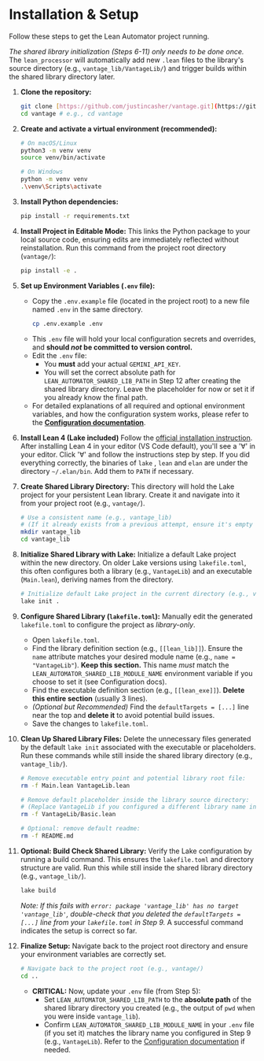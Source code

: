 # Installation & Setup

Follow these steps to get the Lean Automator project running.

*The shared library initialization (Steps 6-11) only needs to be done once.* The `lean_processor` will automatically add new `.lean` files to the library's source directory (e.g., `vantage_lib/VantageLib/`) and trigger builds within the shared library directory later.

1.  **Clone the repository:**
    ```bash
    git clone [https://github.com/justincasher/vantage.git](https://github.com/justincasher/vantage.git)
    cd vantage # e.g., cd vantage
    ```

2.  **Create and activate a virtual environment (recommended):**
    ```bash
    # On macOS/Linux
    python3 -m venv venv
    source venv/bin/activate

    # On Windows
    python -m venv venv
    .\venv\Scripts\activate
    ```

3.  **Install Python dependencies:**
    ```bash
    pip install -r requirements.txt
    ```

4.  **Install Project in Editable Mode:** This links the Python package to your local source code, ensuring edits are immediately reflected without reinstallation. Run this command from the project root directory (`vantage/`):
    ```bash
    pip install -e .
    ```

5.  **Set up Environment Variables (`.env` file):**
    * Copy the `.env.example` file (located in the project root) to a new file named `.env` in the same directory.
        ```bash
        cp .env.example .env
        ```
    * This `.env` file will hold your local configuration secrets and overrides, and **should *not* be committed to version control.**
    * Edit the `.env` file:
        * You **must** add your actual `GEMINI_API_KEY`.
        * You will set the correct absolute path for `LEAN_AUTOMATOR_SHARED_LIB_PATH` in Step 12 after creating the shared library directory. Leave the placeholder for now or set it if you already know the final path.
    * For detailed explanations of all required and optional environment variables, and how the configuration system works, please refer to the **[Configuration documentation](./configuration.md)**.

6.  **Install Lean 4 (Lake included)**
    Follow the [official installation instruction](https://lean-lang.org/lean4/doc/quickstart.html). After installing Lean 4 in your editor (VS Code default), you'll see a '∀' in your editor. Click '∀' and follow the instructions step by step. If you did everything correctly, the binaries of `lake` , `lean` and `elan` are under the directory `~/.elan/bin`. Add them to `PATH` if necessary.

7.  **Create Shared Library Directory:**
    This directory will hold the Lake project for your persistent Lean library. Create it and navigate into it from your project root (e.g., `vantage/`).
    ```bash
    # Use a consistent name (e.g., vantage_lib)
    # (If it already exists from a previous attempt, ensure it's empty first)
    mkdir vantage_lib
    cd vantage_lib
    ```

8.  **Initialize Shared Library with Lake:**
    Initialize a default Lake project within the new directory. On older Lake versions using `lakefile.toml`, this often configures both a library (e.g., `VantageLib`) and an executable (`Main.lean`), deriving names from the directory.
    ```bash
    # Initialize default Lake project in the current directory (e.g., vantage_lib/)
    lake init .
    ```

9.  **Configure Shared Library (`lakefile.toml`):**
    Manually edit the generated `lakefile.toml` to configure the project as *library-only*.
    * Open `lakefile.toml`.
    * Find the library definition section (e.g., `[[lean_lib]]`). Ensure the `name` attribute matches your desired module name (e.g., `name = "VantageLib"`). **Keep this section.** This name *must* match the `LEAN_AUTOMATOR_SHARED_LIB_MODULE_NAME` environment variable if you choose to set it (see Configuration docs).
    * Find the executable definition section (e.g., `[[lean_exe]]`). **Delete this entire section** (usually 3 lines).
    * *(Optional but Recommended)* Find the `defaultTargets = [...]` line near the top and **delete it** to avoid potential build issues.
    * Save the changes to `lakefile.toml`.

10. **Clean Up Shared Library Files:**
    Delete the unnecessary files generated by the default `lake init` associated with the executable or placeholders. Run these commands while still inside the shared library directory (e.g., `vantage_lib/`).
    ```bash
    # Remove executable entry point and potential library root file:
    rm -f Main.lean VantageLib.lean

    # Remove default placeholder inside the library source directory:
    # (Replace VantageLib if you configured a different library name in Step 9)
    rm -f VantageLib/Basic.lean

    # Optional: remove default readme:
    rm -f README.md
    ```

11. **Optional: Build Check Shared Library:**
    Verify the Lake configuration by running a build command. This ensures the `lakefile.toml` and directory structure are valid. Run this while still inside the shared library directory (e.g., `vantage_lib/`).
    ```bash
    lake build
    ```
    *Note: If this fails with `error: package 'vantage_lib' has no target 'vantage_lib'`, double-check that you deleted the `defaultTargets = [...]` line from your `lakefile.toml` in Step 9.* A successful command indicates the setup is correct so far.

12. **Finalize Setup:**
    Navigate back to the project root directory and ensure your environment variables are correctly set.
    ```bash
    # Navigate back to the project root (e.g., vantage/)
    cd ..
    ```
    * **CRITICAL:** Now, update your `.env` file (from Step 5):
        * Set `LEAN_AUTOMATOR_SHARED_LIB_PATH` to the **absolute path** of the shared library directory you created (e.g., the output of `pwd` when you were inside `vantage_lib`).
        * Confirm `LEAN_AUTOMATOR_SHARED_LIB_MODULE_NAME` in your `.env` file (if you set it) matches the library name you configured in Step 9 (e.g., `VantageLib`). Refer to the [Configuration documentation](./configuration.md) if needed.

